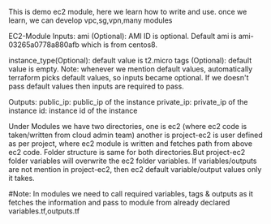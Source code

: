 This is demo ec2 module, here we learn how to write and use. once we learn, we can develop vpc,sg,vpn,many modules

EC2-Module
Inputs:
ami (Optional): AMI ID is optional. Default ami is ami-03265a0778a880afb which is from centos8.

instance_type(Optional): default value is t2.micro
tags (Optional): default value is empty.
Note: whenever we mention default values, automatically terraform picks default values, so inputs became optional.
      If we doesn't pass default values then inputs are required to pass.

Outputs:
public_ip: public_ip of the instance
private_ip: private_ip of the instance
id: instance id of the instance


Under Modules we have two directories, one is ec2 (where ec2 code is taken/written from cloud admin team)
another is project-ec2 is user defined as per project, where ec2 module is written and fetches path from above ec2 code.
Folder structure is same for both directories.But project-ec2 folder variables will overwrite the ec2 folder variables.
If variables/outputs are not mention in project-ec2, then ec2 default variable/output values only it takes.

#Note: In modules we need to call required variables, tags & outputs as it fetches the information and pass to module from already declared variables.tf,outputs.tf
